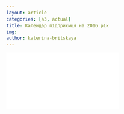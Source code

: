```yaml
---
layout: article
categories: [a3, actual]
title: Календар підприємця на 2016 рік 
img:
author: katerina-britskaya
--- 
```


![Календар підприємця на 2016 рік ](/images/Kalendar.pdf)
